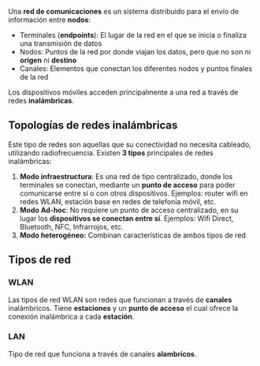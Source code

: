 Una **red de comunicaciones** es un sistema distribuido para el envío de información entre **nodos**:
- Terminales (**endpoints**): El lugar de la red en el que se inicia o finaliza una transmisión de datos
- Nodos: Puntos de la red por donde viajan los datos, pero que no son ni **origen** ni **destino**
- Canales: Elementos que conectan los diferentes nodos y puntos finales de la red

Los dispositivos móviles acceden principalmente a una red a través de redes **inalámbricas**.

## Topologías de redes inalámbricas
Este tipo de redes son aquellas que su conectividad no necesita cableado, utilizando radiofrecuencia. Existen **3 tipos** principales de redes inalámbricas:
1. **Modo infraestructura**: Es una red de tipo centralizado, donde los terminales se conectan, mediante un **punto de acceso** para poder comunicarse entre sí o con otros dispositivos. 
	Ejemplos: router wifi en redes WLAN, estación base en redes de telefonía móvil, etc.
2. **Modo Ad-hoc**: No requiere un punto de acceso centralizado, en su lugar los **dispositivos se conectan entre sí**.
	Ejemplos: Wifi Direct, Bluetooth, NFC, Infrarrojos, etc.
3. **Modo heterogéneo:** Combinan características de ambos tipos de red

## Tipos de red
### WLAN
Las tipos de red WLAN son redes que funcionan a través de **canales** inalámbricos. Tiene **estaciones** y un **punto de acceso** el cual ofrece la conexión inalámbrica a cada **estación**.
### LAN
Tipo de red que funciona a través de canales **alambricos**.


